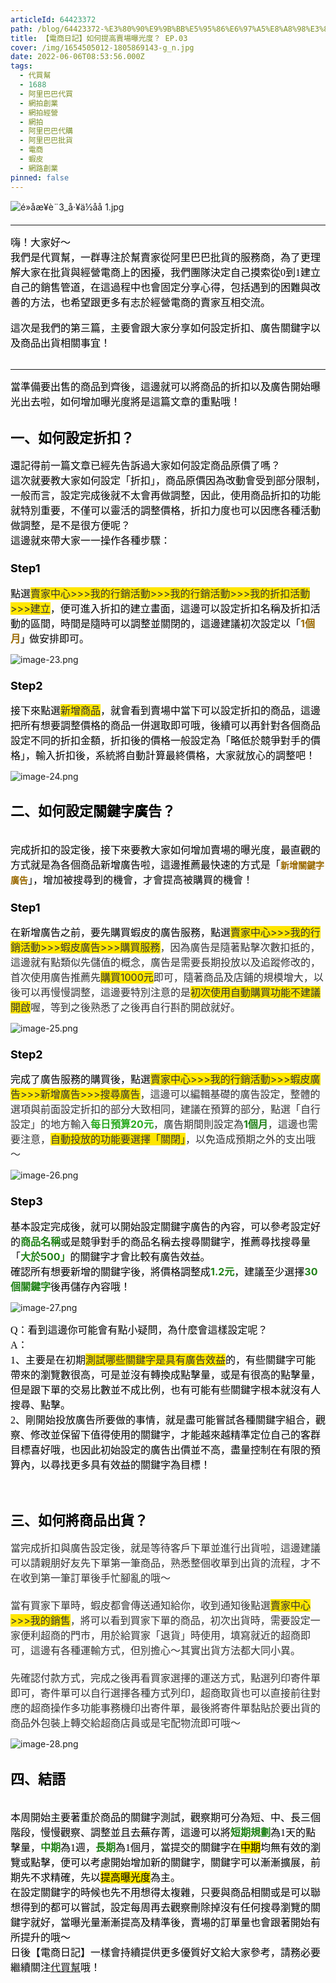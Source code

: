```yaml
---
articleId: 64423372
path: /blog/64423372-%E3%80%90%E9%9B%BB%E5%95%86%E6%97%A5%E8%A8%98%E3%80%91%E5%A6%82%E4%BD%95%E6%8F%90%E9%AB%98%E8%B3%A3%E5%A0%B4%E6%9B%9D%E5%85%89%E5%BA%A6%EF%BC%9F-EP.03
title: 【電商日記】如何提高賣場曝光度？ EP.03
cover: /img/1654505012-1805869143-g_n.jpg
date: 2022-06-06T08:53:56.000Z
tags:
  - 代買幫
  - 1688
  - 阿里巴巴代買
  - 網拍創業
  - 網拍經營
  - 網拍
  - 阿里巴巴代購
  - 阿里巴巴批貨
  - 電商
  - 蝦皮
  - 網路創業
pinned: false
---
```

  <p><img alt="é»åæ¥è¨3_å·¥ä½åå 1.jpg" src="/img/1654505012-1805869143-g_n.jpg" title="é»åæ¥è¨3_å·¥ä½åå 1.jpg"></p>

<hr>
<p><span style="-webkit-text-size-adjust:auto; -webkit-text-stroke-width:0px; caret-color:rgb(0, 0, 0); color:rgb(0, 0, 0); display:inline !important; float:none; font-family:-webkit-standard; font-size:medium; font-style:normal; font-variant-caps:normal; font-weight:normal; letter-spacing:normal; orphans:auto; text-align:start; text-decoration:none; text-indent:0px; text-transform:none; white-space:normal; widows:auto; word-spacing:0px">嗨！大家好～</span><br style="caret-color: rgb(0, 0, 0); color: rgb(0, 0, 0); font-style: normal; font-variant-caps: normal; font-weight: normal; letter-spacing: normal; orphans: auto; text-align: start; text-indent: 0px; text-transform: none; white-space: normal; widows: auto; word-spacing: 0px; -webkit-text-size-adjust: auto; -webkit-text-stroke-width: 0px; text-decoration: none;">
<span style="-webkit-text-size-adjust:auto; -webkit-text-stroke-width:0px; caret-color:rgb(0, 0, 0); color:rgb(0, 0, 0); display:inline !important; float:none; font-family:-webkit-standard; font-size:medium; font-style:normal; font-variant-caps:normal; font-weight:normal; letter-spacing:normal; orphans:auto; text-align:start; text-decoration:none; text-indent:0px; text-transform:none; white-space:normal; widows:auto; word-spacing:0px">我們是代買幫，一群專注於幫賣家從阿里巴巴批貨的服務商，為了更理解大家在批貨與經營電商上的困擾，我們團隊決定自己摸索從0到1建立自己的銷售管道，在這過程中也會固定分享心得，包括遇到的困難與改善的方法，也希望跟更多有志於經營電商的賣家互相交流。</span><br style="caret-color: rgb(0, 0, 0); color: rgb(0, 0, 0); font-style: normal; font-variant-caps: normal; font-weight: normal; letter-spacing: normal; orphans: auto; text-align: start; text-indent: 0px; text-transform: none; white-space: normal; widows: auto; word-spacing: 0px; -webkit-text-size-adjust: auto; -webkit-text-stroke-width: 0px; text-decoration: none;">
<br style="caret-color: rgb(0, 0, 0); color: rgb(0, 0, 0); font-style: normal; font-variant-caps: normal; font-weight: normal; letter-spacing: normal; orphans: auto; text-align: start; text-indent: 0px; text-transform: none; white-space: normal; widows: auto; word-spacing: 0px; -webkit-text-size-adjust: auto; -webkit-text-stroke-width: 0px; text-decoration: none;">
<span style="-webkit-text-size-adjust:auto; -webkit-text-stroke-width:0px; caret-color:rgb(0, 0, 0); color:rgb(0, 0, 0); display:inline !important; float:none; font-family:-webkit-standard; font-size:medium; font-style:normal; font-variant-caps:normal; font-weight:normal; letter-spacing:normal; orphans:auto; text-align:start; text-decoration:none; text-indent:0px; text-transform:none; white-space:normal; widows:auto; word-spacing:0px">這次是我們的第三篇，主要會跟大家分享如何設定折扣、廣告關鍵字以及商品出貨相關事宜！</span><br style="caret-color: rgb(0, 0, 0); color: rgb(0, 0, 0); font-style: normal; font-variant-caps: normal; font-weight: normal; letter-spacing: normal; orphans: auto; text-align: start; text-indent: 0px; text-transform: none; white-space: normal; widows: auto; word-spacing: 0px; -webkit-text-size-adjust: auto; -webkit-text-stroke-width: 0px; text-decoration: none;">
&nbsp;</p>

<hr>
<p><span style="-webkit-text-size-adjust:auto; -webkit-text-stroke-width:0px; caret-color:rgb(0, 0, 0); color:rgb(0, 0, 0); display:inline !important; float:none; font-family:-webkit-standard; font-size:medium; font-style:normal; font-variant-caps:normal; font-weight:normal; letter-spacing:normal; orphans:auto; text-align:start; text-decoration:none; text-indent:0px; text-transform:none; white-space:normal; widows:auto; word-spacing:0px">當準備要出售的商品到齊後，這邊就可以將商品的折扣以及廣告開始曝光出去啦，如何增加曝光度將是這篇文章的重點哦！</span></p>

<h2 style="caret-color: rgb(0, 0, 0); color: rgb(0, 0, 0); font-style: normal; font-variant-caps: normal; letter-spacing: normal; orphans: auto; text-align: start; text-indent: 0px; text-transform: none; white-space: normal; widows: auto; word-spacing: 0px; -webkit-text-size-adjust: auto; -webkit-text-stroke-width: 0px; text-decoration: none;"><strong><span style="font-size:22px">一、如何設定折扣？</span></strong></h2>

<p><span style="-webkit-text-size-adjust:auto; -webkit-text-stroke-width:0px; caret-color:rgb(0, 0, 0); color:rgb(0, 0, 0); display:inline !important; float:none; font-family:-webkit-standard; font-size:medium; font-style:normal; font-variant-caps:normal; font-weight:normal; letter-spacing:normal; orphans:auto; text-align:start; text-decoration:none; text-indent:0px; text-transform:none; white-space:normal; widows:auto; word-spacing:0px">還記得前一篇文章已經先告訴過大家如何設定商品原價了嗎？</span><br style="caret-color: rgb(0, 0, 0); color: rgb(0, 0, 0); font-style: normal; font-variant-caps: normal; font-weight: normal; letter-spacing: normal; orphans: auto; text-align: start; text-indent: 0px; text-transform: none; white-space: normal; widows: auto; word-spacing: 0px; -webkit-text-size-adjust: auto; -webkit-text-stroke-width: 0px; text-decoration: none;">
<span style="-webkit-text-size-adjust:auto; -webkit-text-stroke-width:0px; caret-color:rgb(0, 0, 0); color:rgb(0, 0, 0); display:inline !important; float:none; font-family:-webkit-standard; font-size:medium; font-style:normal; font-variant-caps:normal; font-weight:normal; letter-spacing:normal; orphans:auto; text-align:start; text-decoration:none; text-indent:0px; text-transform:none; white-space:normal; widows:auto; word-spacing:0px">這次就要教大家如何設定「折扣」，商品原價因為改動會受到部分限制，一般而言，設定完成後就不太會再做調整，因此，使用商品折扣的功能就特別重要，不僅可以靈活的調整價格，折扣力度也可以因應各種活動做調整，是不是很方便呢？</span><br style="caret-color: rgb(0, 0, 0); color: rgb(0, 0, 0); font-style: normal; font-variant-caps: normal; font-weight: normal; letter-spacing: normal; orphans: auto; text-align: start; text-indent: 0px; text-transform: none; white-space: normal; widows: auto; word-spacing: 0px; -webkit-text-size-adjust: auto; -webkit-text-stroke-width: 0px; text-decoration: none;">
<span style="-webkit-text-size-adjust:auto; -webkit-text-stroke-width:0px; caret-color:rgb(0, 0, 0); color:rgb(0, 0, 0); display:inline !important; float:none; font-family:-webkit-standard; font-size:medium; font-style:normal; font-variant-caps:normal; font-weight:normal; letter-spacing:normal; orphans:auto; text-align:start; text-decoration:none; text-indent:0px; text-transform:none; white-space:normal; widows:auto; word-spacing:0px">這邊就來帶大家一一操作各種步驟：</span></p>

<h3 style="caret-color: rgb(0, 0, 0); color: rgb(0, 0, 0); font-style: normal; font-variant-caps: normal; letter-spacing: normal; orphans: auto; text-align: start; text-indent: 0px; text-transform: none; white-space: normal; widows: auto; word-spacing: 0px; -webkit-text-size-adjust: auto; -webkit-text-stroke-width: 0px; text-decoration: none;"><strong><span style="font-size:18px">Step1</span></strong></h3>

<p><span style="-webkit-text-size-adjust:auto; -webkit-text-stroke-width:0px; caret-color:rgb(0, 0, 0); color:rgb(0, 0, 0); display:inline !important; float:none; font-family:-webkit-standard; font-size:medium; font-style:normal; font-variant-caps:normal; font-weight:normal; letter-spacing:normal; orphans:auto; text-align:start; text-decoration:none; text-indent:0px; text-transform:none; white-space:normal; widows:auto; word-spacing:0px">點選</span><span style="font-size:16px"><span style="--original-color:#333333; -webkit-text-size-adjust:auto; -webkit-text-stroke-width:0px; color:rgb(51, 51, 51); font-style:normal; font-variant-caps:normal; font-weight:normal; letter-spacing:normal; orphans:auto; text-align:start; text-decoration:none; text-indent:0px; text-transform:none; white-space:normal; widows:auto; word-spacing:0px" textcolor="#333333"><span bgcolor="#ffe600" style="background-color:rgb(255, 230, 0)">賣家中心&gt;&gt;&gt;我的行銷活動&gt;&gt;&gt;我的行銷活動&gt;&gt;&gt;我的折扣活動&gt;&gt;&gt;建立</span></span></span><span style="-webkit-text-size-adjust:auto; -webkit-text-stroke-width:0px; caret-color:rgb(0, 0, 0); color:rgb(0, 0, 0); display:inline !important; float:none; font-family:-webkit-standard; font-size:medium; font-style:normal; font-variant-caps:normal; font-weight:normal; letter-spacing:normal; orphans:auto; text-align:start; text-decoration:none; text-indent:0px; text-transform:none; white-space:normal; widows:auto; word-spacing:0px">，便可進入折扣的建立畫面，這邊可以設定折扣名稱及折扣活動的區間，時間是隨時可以調整並關閉的，這邊建議初次設定以「</span><span style="font-size:16px"><strong style="-webkit-text-size-adjust:auto; -webkit-text-stroke-width:0px; caret-color:rgb(0, 0, 0); color:rgb(0, 0, 0); font-style:normal; font-variant-caps:normal; letter-spacing:normal; orphans:auto; text-align:start; text-decoration:none; text-indent:0px; text-transform:none; white-space:normal; widows:auto; word-spacing:0px"><span style="--original-color:#996900; color:rgb(153, 105, 0)" textcolor="#996900">1個月</span></strong></span><span style="--original-color:#333333; -webkit-text-size-adjust:auto; -webkit-text-stroke-width:0px; color:rgb(51, 51, 51); font-style:normal; font-variant-caps:normal; font-weight:normal; letter-spacing:normal; orphans:auto; text-align:start; text-decoration:none; text-indent:0px; text-transform:none; white-space:normal; widows:auto; word-spacing:0px" textcolor="#333333"><strong>」</strong></span><span style="-webkit-text-size-adjust:auto; -webkit-text-stroke-width:0px; caret-color:rgb(0, 0, 0); color:rgb(0, 0, 0); display:inline !important; float:none; font-family:-webkit-standard; font-size:medium; font-style:normal; font-variant-caps:normal; font-weight:normal; letter-spacing:normal; orphans:auto; text-align:start; text-decoration:none; text-indent:0px; text-transform:none; white-space:normal; widows:auto; word-spacing:0px">做安排即可。</span></p>

<p><img alt="image-23.png" src="/img/1654505158-2492891520-g.png" title="image-23.png"></p>

<h3 style="caret-color: rgb(0, 0, 0); color: rgb(0, 0, 0); font-style: normal; font-variant-caps: normal; letter-spacing: normal; orphans: auto; text-align: start; text-indent: 0px; text-transform: none; white-space: normal; widows: auto; word-spacing: 0px; -webkit-text-size-adjust: auto; -webkit-text-stroke-width: 0px; text-decoration: none;"><span style="font-size:18px"><strong>Step2</strong></span></h3>

<p><span style="-webkit-text-size-adjust:auto; -webkit-text-stroke-width:0px; caret-color:rgb(0, 0, 0); color:rgb(0, 0, 0); display:inline !important; float:none; font-family:-webkit-standard; font-size:medium; font-style:normal; font-variant-caps:normal; font-weight:normal; letter-spacing:normal; orphans:auto; text-align:start; text-decoration:none; text-indent:0px; text-transform:none; white-space:normal; widows:auto; word-spacing:0px">接下來點選</span><span style="font-size:16px"><span bgcolor="#ffe600" style="-webkit-text-size-adjust:auto; -webkit-text-stroke-width:0px; background-color:rgb(255, 230, 0); caret-color:rgb(0, 0, 0); color:rgb(0, 0, 0); font-style:normal; font-variant-caps:normal; font-weight:normal; letter-spacing:normal; orphans:auto; text-align:start; text-decoration:none; text-indent:0px; text-transform:none; white-space:normal; widows:auto; word-spacing:0px"><span style="--original-color:#333333; color:rgb(51, 51, 51)" textcolor="#333333">新增商品</span></span></span><span style="-webkit-text-size-adjust:auto; -webkit-text-stroke-width:0px; caret-color:rgb(0, 0, 0); color:rgb(0, 0, 0); display:inline !important; float:none; font-family:-webkit-standard; font-size:medium; font-style:normal; font-variant-caps:normal; font-weight:normal; letter-spacing:normal; orphans:auto; text-align:start; text-decoration:none; text-indent:0px; text-transform:none; white-space:normal; widows:auto; word-spacing:0px">，就會看到賣場中當下可以設定折扣的商品，這邊把所有想要調整價格的商品一併選取即可哦，後續可以再針對各個商品設定不同的折扣金額，折扣後的價格一般設定為「略低於競爭對手的價格」，輸入折扣後，系統將自動計算最終價格，大家就放心的調整吧！</span></p>

<p><img alt="image-24.png" src="/img/1654505203-4135522571-g_n.png" title="image-24.png"></p>

<h2 style="caret-color: rgb(0, 0, 0); color: rgb(0, 0, 0); font-style: normal; font-variant-caps: normal; letter-spacing: normal; orphans: auto; text-align: start; text-indent: 0px; text-transform: none; white-space: normal; widows: auto; word-spacing: 0px; -webkit-text-size-adjust: auto; -webkit-text-stroke-width: 0px; text-decoration: none;"><span style="font-size:22px"><strong>二、如何設定關鍵字廣告？</strong></span></h2>

<p><br style="caret-color: rgb(0, 0, 0); color: rgb(0, 0, 0); font-style: normal; font-variant-caps: normal; font-weight: normal; letter-spacing: normal; orphans: auto; text-align: start; text-indent: 0px; text-transform: none; white-space: normal; widows: auto; word-spacing: 0px; -webkit-text-size-adjust: auto; -webkit-text-stroke-width: 0px; text-decoration: none;">
<span style="-webkit-text-size-adjust:auto; -webkit-text-stroke-width:0px; caret-color:rgb(0, 0, 0); color:rgb(0, 0, 0); display:inline !important; float:none; font-family:-webkit-standard; font-size:medium; font-style:normal; font-variant-caps:normal; font-weight:normal; letter-spacing:normal; orphans:auto; text-align:start; text-decoration:none; text-indent:0px; text-transform:none; white-space:normal; widows:auto; word-spacing:0px">完成折扣的設定後，接下來要教大家如何增加賣場的曝光度，最直觀的方式就是為各個商品新增廣告啦，這邊推薦最快速的方式是「</span><strong style="-webkit-text-size-adjust:auto; -webkit-text-stroke-width:0px; caret-color:rgb(0, 0, 0); color:rgb(0, 0, 0); font-style:normal; font-variant-caps:normal; letter-spacing:normal; orphans:auto; text-align:start; text-decoration:none; text-indent:0px; text-transform:none; white-space:normal; widows:auto; word-spacing:0px"><span style="--original-color:#996900; color:rgb(153, 105, 0)" textcolor="#996900">新增關鍵字廣告</span></strong><span style="-webkit-text-size-adjust:auto; -webkit-text-stroke-width:0px; caret-color:rgb(0, 0, 0); color:rgb(0, 0, 0); display:inline !important; float:none; font-family:-webkit-standard; font-size:medium; font-style:normal; font-variant-caps:normal; font-weight:normal; letter-spacing:normal; orphans:auto; text-align:start; text-decoration:none; text-indent:0px; text-transform:none; white-space:normal; widows:auto; word-spacing:0px">」，增加被搜尋到的機會，才會提高被購買的機會！</span></p>

<h3 style="caret-color: rgb(0, 0, 0); color: rgb(0, 0, 0); font-style: normal; font-variant-caps: normal; letter-spacing: normal; orphans: auto; text-align: start; text-indent: 0px; text-transform: none; white-space: normal; widows: auto; word-spacing: 0px; -webkit-text-size-adjust: auto; -webkit-text-stroke-width: 0px; text-decoration: none;"><strong><span style="font-size:18px">Step1</span></strong></h3>

<p><span style="-webkit-text-size-adjust:auto; -webkit-text-stroke-width:0px; caret-color:rgb(0, 0, 0); color:rgb(0, 0, 0); display:inline !important; float:none; font-family:-webkit-standard; font-size:medium; font-style:normal; font-variant-caps:normal; font-weight:normal; letter-spacing:normal; orphans:auto; text-align:start; text-decoration:none; text-indent:0px; text-transform:none; white-space:normal; widows:auto; word-spacing:0px">在新增廣告之前，要先購買蝦皮的廣告服務，點選</span><span style="font-size:16px"><span bgcolor="#ffe600" style="-webkit-text-size-adjust:auto; -webkit-text-stroke-width:0px; background-color:rgb(255, 230, 0); caret-color:rgb(0, 0, 0); color:rgb(0, 0, 0); font-style:normal; font-variant-caps:normal; font-weight:normal; letter-spacing:normal; orphans:auto; text-align:start; text-decoration:none; text-indent:0px; text-transform:none; white-space:normal; widows:auto; word-spacing:0px"><span style="--original-color:#333333; color:rgb(51, 51, 51)" textcolor="#333333">賣家中心&gt;&gt;&gt;我的行銷活動&gt;&gt;&gt;蝦皮廣告&gt;&gt;&gt;購買服務</span></span><span style="--original-color:#333333; -webkit-text-size-adjust:auto; -webkit-text-stroke-width:0px; color:rgb(51, 51, 51); font-style:normal; font-variant-caps:normal; font-weight:normal; letter-spacing:normal; orphans:auto; text-align:start; text-decoration:none; text-indent:0px; text-transform:none; white-space:normal; widows:auto; word-spacing:0px" textcolor="#333333">，因為廣告是隨著點擊次數扣抵的，這邊就有點類似先儲值的概念，廣告是需要長期投放以及追蹤修改的，首次使用廣告推薦先</span><span bgcolor="#ffe600" style="-webkit-text-size-adjust:auto; -webkit-text-stroke-width:0px; background-color:rgb(255, 230, 0); caret-color:rgb(0, 0, 0); color:rgb(0, 0, 0); font-style:normal; font-variant-caps:normal; font-weight:normal; letter-spacing:normal; orphans:auto; text-align:start; text-decoration:none; text-indent:0px; text-transform:none; white-space:normal; widows:auto; word-spacing:0px"><span style="--original-color:#333333; color:rgb(51, 51, 51)" textcolor="#333333">購買1000元</span></span><span style="--original-color:#333333; -webkit-text-size-adjust:auto; -webkit-text-stroke-width:0px; color:rgb(51, 51, 51); font-style:normal; font-variant-caps:normal; font-weight:normal; letter-spacing:normal; orphans:auto; text-align:start; text-decoration:none; text-indent:0px; text-transform:none; white-space:normal; widows:auto; word-spacing:0px" textcolor="#333333">即可，隨著商品及店鋪的規模增大，以後可以再慢慢調整，這邊要特別注意的是</span><span bgcolor="#ffe600" style="-webkit-text-size-adjust:auto; -webkit-text-stroke-width:0px; background-color:rgb(255, 230, 0); caret-color:rgb(0, 0, 0); color:rgb(0, 0, 0); font-style:normal; font-variant-caps:normal; font-weight:normal; letter-spacing:normal; orphans:auto; text-align:start; text-decoration:none; text-indent:0px; text-transform:none; white-space:normal; widows:auto; word-spacing:0px"><span style="--original-color:#333333; color:rgb(51, 51, 51)" textcolor="#333333">初次使用自動購買功能不建議開啟</span></span><span style="--original-color:#333333; -webkit-text-size-adjust:auto; -webkit-text-stroke-width:0px; color:rgb(51, 51, 51); font-style:normal; font-variant-caps:normal; font-weight:normal; letter-spacing:normal; orphans:auto; text-align:start; text-decoration:none; text-indent:0px; text-transform:none; white-space:normal; widows:auto; word-spacing:0px" textcolor="#333333">喔，等到之後熟悉了之後再自行斟酌開啟就好。</span></span></p>

<p><img alt="image-25.png" src="/img/1654505292-3401302853-g_n.png" title="image-25.png"></p>

<h3 style="caret-color: rgb(0, 0, 0); color: rgb(0, 0, 0); font-style: normal; font-variant-caps: normal; letter-spacing: normal; orphans: auto; text-align: start; text-indent: 0px; text-transform: none; white-space: normal; widows: auto; word-spacing: 0px; -webkit-text-size-adjust: auto; -webkit-text-stroke-width: 0px; text-decoration: none;"><strong><span style="font-size:18px">Step2</span></strong></h3>

<p><span style="-webkit-text-size-adjust:auto; -webkit-text-stroke-width:0px; caret-color:rgb(0, 0, 0); color:rgb(0, 0, 0); display:inline !important; float:none; font-family:-webkit-standard; font-size:medium; font-style:normal; font-variant-caps:normal; font-weight:normal; letter-spacing:normal; orphans:auto; text-align:start; text-decoration:none; text-indent:0px; text-transform:none; white-space:normal; widows:auto; word-spacing:0px">完成了廣告服務的購買後，點選</span><span style="font-size:16px"><span bgcolor="#ffe600" style="-webkit-text-size-adjust:auto; -webkit-text-stroke-width:0px; background-color:rgb(255, 230, 0); caret-color:rgb(0, 0, 0); color:rgb(0, 0, 0); font-style:normal; font-variant-caps:normal; font-weight:normal; letter-spacing:normal; orphans:auto; text-align:start; text-decoration:none; text-indent:0px; text-transform:none; white-space:normal; widows:auto; word-spacing:0px"><span style="--original-color:#333333; color:rgb(51, 51, 51)" textcolor="#333333">賣家中心&gt;&gt;&gt;我的行銷活動&gt;&gt;&gt;蝦皮廣告&gt;&gt;&gt;新增廣告&gt;&gt;&gt;搜尋廣告</span></span><span style="--original-color:#333333; -webkit-text-size-adjust:auto; -webkit-text-stroke-width:0px; color:rgb(51, 51, 51); font-style:normal; font-variant-caps:normal; font-weight:normal; letter-spacing:normal; orphans:auto; text-align:start; text-decoration:none; text-indent:0px; text-transform:none; white-space:normal; widows:auto; word-spacing:0px" textcolor="#333333">，這邊可以編輯基礎的廣告設定，整體的選項與前面設定折扣的部分大致相同，建議在預算的部分，點選「自行設定」的地方輸入</span><strong style="-webkit-text-size-adjust:auto; -webkit-text-stroke-width:0px; caret-color:rgb(0, 0, 0); color:rgb(0, 0, 0); font-style:normal; font-variant-caps:normal; letter-spacing:normal; orphans:auto; text-align:start; text-decoration:none; text-indent:0px; text-transform:none; white-space:normal; widows:auto; word-spacing:0px"><span style="--original-color:#2cab21; color:rgb(44, 171, 33)" textcolor="#2cab21">每日預算20元</span></strong><span style="--original-color:#333333; -webkit-text-size-adjust:auto; -webkit-text-stroke-width:0px; color:rgb(51, 51, 51); font-style:normal; font-variant-caps:normal; font-weight:normal; letter-spacing:normal; orphans:auto; text-align:start; text-decoration:none; text-indent:0px; text-transform:none; white-space:normal; widows:auto; word-spacing:0px" textcolor="#333333">，廣告期間則設定為</span><strong style="-webkit-text-size-adjust:auto; -webkit-text-stroke-width:0px; caret-color:rgb(0, 0, 0); color:rgb(0, 0, 0); font-style:normal; font-variant-caps:normal; letter-spacing:normal; orphans:auto; text-align:start; text-decoration:none; text-indent:0px; text-transform:none; white-space:normal; widows:auto; word-spacing:0px"><span style="--original-color:#218118; color:rgb(33, 129, 24)" textcolor="#218118">1個月</span></strong><span style="--original-color:#333333; -webkit-text-size-adjust:auto; -webkit-text-stroke-width:0px; color:rgb(51, 51, 51); font-style:normal; font-variant-caps:normal; font-weight:normal; letter-spacing:normal; orphans:auto; text-align:start; text-decoration:none; text-indent:0px; text-transform:none; white-space:normal; widows:auto; word-spacing:0px" textcolor="#333333">，這邊也需要注意，<span bgcolor="#ffe600" style="background-color:rgb(255, 230, 0)">自動投放的功能要選擇「關閉」</span>，以免造成預期之外的支出哦～</span></span></p>

<p><img alt="image-26.png" src="/img/1654505348-2924917442-g_n.png" title="image-26.png"></p>

<h3 style="caret-color: rgb(0, 0, 0); color: rgb(0, 0, 0); font-style: normal; font-variant-caps: normal; letter-spacing: normal; orphans: auto; text-align: start; text-indent: 0px; text-transform: none; white-space: normal; widows: auto; word-spacing: 0px; -webkit-text-size-adjust: auto; -webkit-text-stroke-width: 0px; text-decoration: none;"><strong><span style="font-size:18px">Step3</span></strong></h3>

<p><span style="-webkit-text-size-adjust:auto; -webkit-text-stroke-width:0px; caret-color:rgb(0, 0, 0); color:rgb(0, 0, 0); display:inline !important; float:none; font-family:-webkit-standard; font-size:medium; font-style:normal; font-variant-caps:normal; font-weight:normal; letter-spacing:normal; orphans:auto; text-align:start; text-decoration:none; text-indent:0px; text-transform:none; white-space:normal; widows:auto; word-spacing:0px">基本設定完成後，就可以開始設定關鍵字廣告的內容，可以參考設定好的</span><span style="font-size:16px"><strong style="-webkit-text-size-adjust:auto; -webkit-text-stroke-width:0px; caret-color:rgb(0, 0, 0); color:rgb(0, 0, 0); font-style:normal; font-variant-caps:normal; letter-spacing:normal; orphans:auto; text-align:start; text-decoration:none; text-indent:0px; text-transform:none; white-space:normal; widows:auto; word-spacing:0px"><span style="--original-color:#218118; color:rgb(33, 129, 24)" textcolor="#218118">商品名稱</span></strong><span style="-webkit-text-stroke-width:0px; caret-color:rgb(0, 0, 0); color:rgb(0, 0, 0); display:inline !important; float:none; font-family:-webkit-standard; font-style:normal; font-variant-caps:normal; font-weight:normal; letter-spacing:normal; text-align:start; text-decoration:none; text-indent:0px; text-size-adjust:auto; text-transform:none; white-space:normal; word-spacing:0px">或是競爭對手的商品名稱去搜尋關鍵字，推薦尋找搜尋量「</span><strong style="-webkit-text-size-adjust:auto; -webkit-text-stroke-width:0px; caret-color:rgb(0, 0, 0); color:rgb(0, 0, 0); font-style:normal; font-variant-caps:normal; letter-spacing:normal; orphans:auto; text-align:start; text-decoration:none; text-indent:0px; text-transform:none; white-space:normal; widows:auto; word-spacing:0px"><span style="--original-color:#218118; color:rgb(33, 129, 24)" textcolor="#218118">大於500」</span></strong><span style="-webkit-text-stroke-width:0px; caret-color:rgb(0, 0, 0); color:rgb(0, 0, 0); display:inline !important; float:none; font-family:-webkit-standard; font-style:normal; font-variant-caps:normal; font-weight:normal; letter-spacing:normal; text-align:start; text-decoration:none; text-indent:0px; text-size-adjust:auto; text-transform:none; white-space:normal; word-spacing:0px">的關鍵字才會比較有廣告效益。</span><br style="caret-color: rgb(0, 0, 0); color: rgb(0, 0, 0); font-style: normal; font-variant-caps: normal; font-weight: normal; letter-spacing: normal; orphans: auto; text-align: start; text-indent: 0px; text-transform: none; white-space: normal; widows: auto; word-spacing: 0px; -webkit-text-size-adjust: auto; -webkit-text-stroke-width: 0px; text-decoration: none;">
<span style="-webkit-text-stroke-width:0px; caret-color:rgb(0, 0, 0); color:rgb(0, 0, 0); display:inline !important; float:none; font-family:-webkit-standard; font-style:normal; font-variant-caps:normal; font-weight:normal; letter-spacing:normal; text-align:start; text-decoration:none; text-indent:0px; text-size-adjust:auto; text-transform:none; white-space:normal; word-spacing:0px">確認所有想要新增的關鍵字後，將價格調整成</span><strong style="-webkit-text-size-adjust:auto; -webkit-text-stroke-width:0px; caret-color:rgb(0, 0, 0); color:rgb(0, 0, 0); font-style:normal; font-variant-caps:normal; letter-spacing:normal; orphans:auto; text-align:start; text-decoration:none; text-indent:0px; text-transform:none; white-space:normal; widows:auto; word-spacing:0px"><span style="--original-color:#218118; color:rgb(33, 129, 24)" textcolor="#218118">1.2元</span></strong><span style="-webkit-text-stroke-width:0px; caret-color:rgb(0, 0, 0); color:rgb(0, 0, 0); display:inline !important; float:none; font-family:-webkit-standard; font-style:normal; font-variant-caps:normal; font-weight:normal; letter-spacing:normal; text-align:start; text-decoration:none; text-indent:0px; text-size-adjust:auto; text-transform:none; white-space:normal; word-spacing:0px">，建議至少選擇</span><strong style="-webkit-text-size-adjust:auto; -webkit-text-stroke-width:0px; caret-color:rgb(0, 0, 0); color:rgb(0, 0, 0); font-style:normal; font-variant-caps:normal; letter-spacing:normal; orphans:auto; text-align:start; text-decoration:none; text-indent:0px; text-transform:none; white-space:normal; widows:auto; word-spacing:0px"><span style="--original-color:#218118; color:rgb(33, 129, 24)" textcolor="#218118">30個關鍵字</span></strong><span style="-webkit-text-stroke-width:0px; caret-color:rgb(0, 0, 0); color:rgb(0, 0, 0); display:inline !important; float:none; font-family:-webkit-standard; font-style:normal; font-variant-caps:normal; font-weight:normal; letter-spacing:normal; text-align:start; text-decoration:none; text-indent:0px; text-size-adjust:auto; text-transform:none; white-space:normal; word-spacing:0px">後再儲存內容哦！</span></span></p>

<p><img alt="image-27.png" src="/img/1654505407-3724428341-g_n.png" title="image-27.png"></p>

<p><span style="-webkit-text-size-adjust:auto; -webkit-text-stroke-width:0px; caret-color:rgb(0, 0, 0); color:rgb(0, 0, 0); display:inline !important; float:none; font-family:-webkit-standard; font-size:medium; font-style:normal; font-variant-caps:normal; font-weight:normal; letter-spacing:normal; orphans:auto; text-align:start; text-decoration:none; text-indent:0px; text-transform:none; white-space:normal; widows:auto; word-spacing:0px">Q：看到這邊你可能會有點小疑問，為什麼會這樣設定呢？</span><br style="caret-color: rgb(0, 0, 0); color: rgb(0, 0, 0); font-style: normal; font-variant-caps: normal; font-weight: normal; letter-spacing: normal; orphans: auto; text-align: start; text-indent: 0px; text-transform: none; white-space: normal; widows: auto; word-spacing: 0px; -webkit-text-size-adjust: auto; -webkit-text-stroke-width: 0px; text-decoration: none;">
<span style="-webkit-text-size-adjust:auto; -webkit-text-stroke-width:0px; caret-color:rgb(0, 0, 0); color:rgb(0, 0, 0); display:inline !important; float:none; font-family:-webkit-standard; font-size:medium; font-style:normal; font-variant-caps:normal; font-weight:normal; letter-spacing:normal; orphans:auto; text-align:start; text-decoration:none; text-indent:0px; text-transform:none; white-space:normal; widows:auto; word-spacing:0px">A：</span><br style="caret-color: rgb(0, 0, 0); color: rgb(0, 0, 0); font-style: normal; font-variant-caps: normal; font-weight: normal; letter-spacing: normal; orphans: auto; text-align: start; text-indent: 0px; text-transform: none; white-space: normal; widows: auto; word-spacing: 0px; -webkit-text-size-adjust: auto; -webkit-text-stroke-width: 0px; text-decoration: none;">
<span style="-webkit-text-size-adjust:auto; -webkit-text-stroke-width:0px; caret-color:rgb(0, 0, 0); color:rgb(0, 0, 0); display:inline !important; float:none; font-family:-webkit-standard; font-size:medium; font-style:normal; font-variant-caps:normal; font-weight:normal; letter-spacing:normal; orphans:auto; text-align:start; text-decoration:none; text-indent:0px; text-transform:none; white-space:normal; widows:auto; word-spacing:0px">1、主要是在初期</span><span style="font-size:16px"><span bgcolor="#ffe600" style="-webkit-text-size-adjust:auto; -webkit-text-stroke-width:0px; background-color:rgb(255, 230, 0); caret-color:rgb(0, 0, 0); color:rgb(0, 0, 0); font-style:normal; font-variant-caps:normal; font-weight:normal; letter-spacing:normal; orphans:auto; text-align:start; text-decoration:none; text-indent:0px; text-transform:none; white-space:normal; widows:auto; word-spacing:0px"><span style="--original-color:#333333; color:rgb(51, 51, 51)" textcolor="#333333">測試哪些關鍵字是具有廣告效益</span></span></span><span style="-webkit-text-size-adjust:auto; -webkit-text-stroke-width:0px; caret-color:rgb(0, 0, 0); color:rgb(0, 0, 0); display:inline !important; float:none; font-family:-webkit-standard; font-size:medium; font-style:normal; font-variant-caps:normal; font-weight:normal; letter-spacing:normal; orphans:auto; text-align:start; text-decoration:none; text-indent:0px; text-transform:none; white-space:normal; widows:auto; word-spacing:0px">的，有些關鍵字可能帶來的瀏覽數很高，可是並沒有轉換成點擊量，或是有很高的點擊量，但是跟下單的交易比數並不成比例，也有可能有些關鍵字根本就沒有人搜尋、點擊。</span><br style="caret-color: rgb(0, 0, 0); color: rgb(0, 0, 0); font-style: normal; font-variant-caps: normal; font-weight: normal; letter-spacing: normal; orphans: auto; text-align: start; text-indent: 0px; text-transform: none; white-space: normal; widows: auto; word-spacing: 0px; -webkit-text-size-adjust: auto; -webkit-text-stroke-width: 0px; text-decoration: none;">
<span style="-webkit-text-size-adjust:auto; -webkit-text-stroke-width:0px; caret-color:rgb(0, 0, 0); color:rgb(0, 0, 0); display:inline !important; float:none; font-family:-webkit-standard; font-size:medium; font-style:normal; font-variant-caps:normal; font-weight:normal; letter-spacing:normal; orphans:auto; text-align:start; text-decoration:none; text-indent:0px; text-transform:none; white-space:normal; widows:auto; word-spacing:0px">2、剛開始投放廣告所要做的事情，就是盡可能嘗試各種關鍵字組合，觀察、修改並保留下值得使用的關鍵字，才能越來越精準定位自己的客群目標喜好哦，也因此初始設定的廣告出價並不高，盡量控制在有限的預算內，以尋找更多具有效益的關鍵字為目標！</span></p>

<p>&nbsp;</p>

<h2 style="caret-color: rgb(0, 0, 0); color: rgb(0, 0, 0); font-style: normal; font-variant-caps: normal; letter-spacing: normal; orphans: auto; text-align: start; text-indent: 0px; text-transform: none; white-space: normal; widows: auto; word-spacing: 0px; -webkit-text-size-adjust: auto; -webkit-text-stroke-width: 0px; text-decoration: none;"><strong><span style="font-size:22px">三、如何將商品出貨？</span></strong></h2>

<p><span style="font-size:16px"><span style="--original-color:#333333; -webkit-text-size-adjust:auto; -webkit-text-stroke-width:0px; color:rgb(51, 51, 51); font-style:normal; font-variant-caps:normal; font-weight:normal; letter-spacing:normal; orphans:auto; text-align:start; text-decoration:none; text-indent:0px; text-transform:none; white-space:normal; widows:auto; word-spacing:0px" textcolor="#333333">當完成折扣與廣告設定後，就是等待客戶下單並進行出貨啦，這邊建議可以請親朋好友先下單第一筆商品，熟悉整個收單到出貨的流程，才不在收到第一筆訂單後手忙腳亂的哦～</span><br style="caret-color: rgb(0, 0, 0); color: rgb(0, 0, 0); font-style: normal; font-variant-caps: normal; font-weight: normal; letter-spacing: normal; orphans: auto; text-align: start; text-indent: 0px; text-transform: none; white-space: normal; widows: auto; word-spacing: 0px; -webkit-text-size-adjust: auto; -webkit-text-stroke-width: 0px; text-decoration: none;">
<br style="caret-color: rgb(0, 0, 0); color: rgb(0, 0, 0); font-style: normal; font-variant-caps: normal; font-weight: normal; letter-spacing: normal; orphans: auto; text-align: start; text-indent: 0px; text-transform: none; white-space: normal; widows: auto; word-spacing: 0px; -webkit-text-size-adjust: auto; -webkit-text-stroke-width: 0px; text-decoration: none;">
<span style="--original-color:#333333; -webkit-text-size-adjust:auto; -webkit-text-stroke-width:0px; color:rgb(51, 51, 51); font-style:normal; font-variant-caps:normal; font-weight:normal; letter-spacing:normal; orphans:auto; text-align:start; text-decoration:none; text-indent:0px; text-transform:none; white-space:normal; widows:auto; word-spacing:0px" textcolor="#333333">當有買家下單時，蝦皮都會傳送通知給你，收到通知後點選<span bgcolor="#ffe600" style="background-color:rgb(255, 230, 0)">賣家中心&gt;&gt;&gt;我的銷售</span>，將可以看到買家下單的商品，初次出貨時，需要設定一家便利超商的門市，用於給買家「退貨」時使用，填寫就近的超商即可，這邊有各種運輸方式，但別擔心～其實出貨方法都大同小異。</span><br style="caret-color: rgb(0, 0, 0); color: rgb(0, 0, 0); font-style: normal; font-variant-caps: normal; font-weight: normal; letter-spacing: normal; orphans: auto; text-align: start; text-indent: 0px; text-transform: none; white-space: normal; widows: auto; word-spacing: 0px; -webkit-text-size-adjust: auto; -webkit-text-stroke-width: 0px; text-decoration: none;">
<br style="caret-color: rgb(0, 0, 0); color: rgb(0, 0, 0); font-style: normal; font-variant-caps: normal; font-weight: normal; letter-spacing: normal; orphans: auto; text-align: start; text-indent: 0px; text-transform: none; white-space: normal; widows: auto; word-spacing: 0px; -webkit-text-size-adjust: auto; -webkit-text-stroke-width: 0px; text-decoration: none;">
<span style="--original-color:#333333; -webkit-text-size-adjust:auto; -webkit-text-stroke-width:0px; color:rgb(51, 51, 51); font-style:normal; font-variant-caps:normal; font-weight:normal; letter-spacing:normal; orphans:auto; text-align:start; text-decoration:none; text-indent:0px; text-transform:none; white-space:normal; widows:auto; word-spacing:0px" textcolor="#333333">先確認付款方式，完成之後再看買家選擇的運送方式，點選列印寄件單即可，寄件單可以自行選擇各種方式列印，超商取貨也可以直接前往對應的超商操作多功能事務機印出寄件單，最後將寄件單黏貼於要出貨的商品外包裝上轉交給超商店員或是宅配物流即可哦～</span></span></p>

<p><img alt="image-28.png" src="/img/1654505488-1118587247-g_n.png" title="image-28.png"></p>

<h2 style="caret-color: rgb(0, 0, 0); color: rgb(0, 0, 0); font-style: normal; font-variant-caps: normal; letter-spacing: normal; orphans: auto; text-align: start; text-indent: 0px; text-transform: none; white-space: normal; widows: auto; word-spacing: 0px; -webkit-text-size-adjust: auto; -webkit-text-stroke-width: 0px; text-decoration: none;"><strong><span style="font-size:22px">四、結語</span></strong></h2>

<p><br style="caret-color: rgb(0, 0, 0); color: rgb(0, 0, 0); font-style: normal; font-variant-caps: normal; font-weight: normal; letter-spacing: normal; orphans: auto; text-align: start; text-indent: 0px; text-transform: none; white-space: normal; widows: auto; word-spacing: 0px; -webkit-text-size-adjust: auto; -webkit-text-stroke-width: 0px; text-decoration: none;">
<span style="font-size:16px"><span style="-webkit-text-stroke-width:0px; caret-color:rgb(0, 0, 0); color:rgb(0, 0, 0); display:inline !important; float:none; font-family:-webkit-standard; font-style:normal; font-variant-caps:normal; font-weight:normal; letter-spacing:normal; text-align:start; text-decoration:none; text-indent:0px; text-size-adjust:auto; text-transform:none; white-space:normal; word-spacing:0px">本周開始主要著重於商品的關鍵字測試，觀察期可分為短、中、長三個階段，慢慢觀察、調整並且去蕪存菁，這邊可以將</span><strong style="-webkit-text-size-adjust:auto; -webkit-text-stroke-width:0px; caret-color:rgb(0, 0, 0); color:rgb(0, 0, 0); font-style:normal; font-variant-caps:normal; letter-spacing:normal; orphans:auto; text-align:start; text-decoration:none; text-indent:0px; text-transform:none; white-space:normal; widows:auto; word-spacing:0px"><span style="--original-color:#218118; color:rgb(33, 129, 24)" textcolor="#218118">短期規劃</span></strong><span style="-webkit-text-stroke-width:0px; caret-color:rgb(0, 0, 0); color:rgb(0, 0, 0); display:inline !important; float:none; font-family:-webkit-standard; font-style:normal; font-variant-caps:normal; font-weight:normal; letter-spacing:normal; text-align:start; text-decoration:none; text-indent:0px; text-size-adjust:auto; text-transform:none; white-space:normal; word-spacing:0px">為1天的點擊量，</span><strong style="-webkit-text-size-adjust:auto; -webkit-text-stroke-width:0px; caret-color:rgb(0, 0, 0); color:rgb(0, 0, 0); font-style:normal; font-variant-caps:normal; letter-spacing:normal; orphans:auto; text-align:start; text-decoration:none; text-indent:0px; text-transform:none; white-space:normal; widows:auto; word-spacing:0px"><span style="--original-color:#218118; color:rgb(33, 129, 24)" textcolor="#218118">中期</span></strong><span style="-webkit-text-stroke-width:0px; caret-color:rgb(0, 0, 0); color:rgb(0, 0, 0); display:inline !important; float:none; font-family:-webkit-standard; font-style:normal; font-variant-caps:normal; font-weight:normal; letter-spacing:normal; text-align:start; text-decoration:none; text-indent:0px; text-size-adjust:auto; text-transform:none; white-space:normal; word-spacing:0px">為1週，</span><strong style="-webkit-text-size-adjust:auto; -webkit-text-stroke-width:0px; caret-color:rgb(0, 0, 0); color:rgb(0, 0, 0); font-style:normal; font-variant-caps:normal; letter-spacing:normal; orphans:auto; text-align:start; text-decoration:none; text-indent:0px; text-transform:none; white-space:normal; widows:auto; word-spacing:0px"><span style="--original-color:#218118; color:rgb(33, 129, 24)" textcolor="#218118">長期</span></strong><span style="-webkit-text-stroke-width:0px; caret-color:rgb(0, 0, 0); color:rgb(0, 0, 0); display:inline !important; float:none; font-family:-webkit-standard; font-style:normal; font-variant-caps:normal; font-weight:normal; letter-spacing:normal; text-align:start; text-decoration:none; text-indent:0px; text-size-adjust:auto; text-transform:none; white-space:normal; word-spacing:0px">為1個月，當提交的關鍵字在</span><span bgcolor="#ffe600" style="-webkit-text-size-adjust:auto; -webkit-text-stroke-width:0px; background-color:rgb(255, 230, 0); caret-color:rgb(0, 0, 0); color:rgb(0, 0, 0); font-style:normal; font-variant-caps:normal; font-weight:normal; letter-spacing:normal; orphans:auto; text-align:start; text-decoration:none; text-indent:0px; text-transform:none; white-space:normal; widows:auto; word-spacing:0px">中期</span><span style="-webkit-text-stroke-width:0px; caret-color:rgb(0, 0, 0); color:rgb(0, 0, 0); display:inline !important; float:none; font-family:-webkit-standard; font-style:normal; font-variant-caps:normal; font-weight:normal; letter-spacing:normal; text-align:start; text-decoration:none; text-indent:0px; text-size-adjust:auto; text-transform:none; white-space:normal; word-spacing:0px">均無有效的瀏覽或點擊，便可以考慮開始增加新的關鍵字，關鍵字可以漸漸擴展，前期先不求精確，先以</span><span bgcolor="#ffe600" style="-webkit-text-size-adjust:auto; -webkit-text-stroke-width:0px; background-color:rgb(255, 230, 0); caret-color:rgb(0, 0, 0); color:rgb(0, 0, 0); font-style:normal; font-variant-caps:normal; font-weight:normal; letter-spacing:normal; orphans:auto; text-align:start; text-decoration:none; text-indent:0px; text-transform:none; white-space:normal; widows:auto; word-spacing:0px">提高曝光度</span><span style="-webkit-text-stroke-width:0px; caret-color:rgb(0, 0, 0); color:rgb(0, 0, 0); display:inline !important; float:none; font-family:-webkit-standard; font-style:normal; font-variant-caps:normal; font-weight:normal; letter-spacing:normal; text-align:start; text-decoration:none; text-indent:0px; text-size-adjust:auto; text-transform:none; white-space:normal; word-spacing:0px">為主。</span><br style="caret-color: rgb(0, 0, 0); color: rgb(0, 0, 0); font-style: normal; font-variant-caps: normal; font-weight: normal; letter-spacing: normal; orphans: auto; text-align: start; text-indent: 0px; text-transform: none; white-space: normal; widows: auto; word-spacing: 0px; -webkit-text-size-adjust: auto; -webkit-text-stroke-width: 0px; text-decoration: none;">
<span style="-webkit-text-stroke-width:0px; caret-color:rgb(0, 0, 0); color:rgb(0, 0, 0); display:inline !important; float:none; font-family:-webkit-standard; font-style:normal; font-variant-caps:normal; font-weight:normal; letter-spacing:normal; text-align:start; text-decoration:none; text-indent:0px; text-size-adjust:auto; text-transform:none; white-space:normal; word-spacing:0px">在設定關鍵字的時候也先不用想得太複雜，只要與商品相關或是可以聯想得到的都可以嘗試，設定每周再去觀察刪除掉沒有任何搜尋瀏覽的關鍵字就好，當曝光量漸漸提高及精準後，賣場的訂單量也會跟著開始有所提升的哦～</span><br style="caret-color: rgb(0, 0, 0); color: rgb(0, 0, 0); font-style: normal; font-variant-caps: normal; font-weight: normal; letter-spacing: normal; orphans: auto; text-align: start; text-indent: 0px; text-transform: none; white-space: normal; widows: auto; word-spacing: 0px; -webkit-text-size-adjust: auto; -webkit-text-stroke-width: 0px; text-decoration: none;">
<span style="-webkit-text-stroke-width:0px; caret-color:rgb(0, 0, 0); color:rgb(0, 0, 0); display:inline !important; float:none; font-family:-webkit-standard; font-style:normal; font-variant-caps:normal; font-weight:normal; letter-spacing:normal; text-align:start; text-decoration:none; text-indent:0px; text-size-adjust:auto; text-transform:none; white-space:normal; word-spacing:0px">日後【電商日記】一樣會持續提供更多優質好文給大家參考，請務必要繼續關注<a href="https://chatxbuy.com/" target="_blank">代買幫</a>哦！</span></span><br style="caret-color: rgb(0, 0, 0); color: rgb(0, 0, 0); font-style: normal; font-variant-caps: normal; font-weight: normal; letter-spacing: normal; orphans: auto; text-align: start; text-indent: 0px; text-transform: none; white-space: normal; widows: auto; word-spacing: 0px; -webkit-text-size-adjust: auto; -webkit-text-stroke-width: 0px; text-decoration: none;">
&nbsp;</p>

  